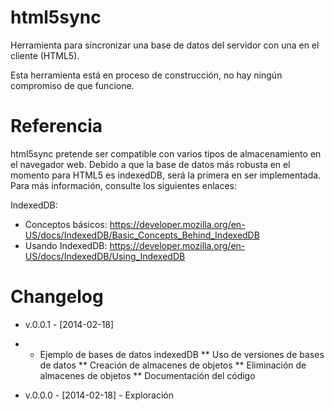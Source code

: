 html5sync
=========

Herramienta para sincronizar una base de datos del servidor con una en el cliente (HTML5).

Esta herramienta está en proceso de construcción, no hay ningún compromiso de que funcione.


Referencia
=========

html5sync pretende ser compatible con varios tipos de almacenamiento en el navegador web. Debido a que la base de datos más robusta en el momento para HTML5 es indexedDB, será la primera en ser implementada. Para más información, consulte los siguientes enlaces:

IndexedDB:
* Conceptos básicos: https://developer.mozilla.org/en-US/docs/IndexedDB/Basic_Concepts_Behind_IndexedDB
* Usando IndexedDB: https://developer.mozilla.org/en-US/docs/IndexedDB/Using_IndexedDB


Changelog
=========

* v.0.0.1 - [2014-02-18]
* * Ejemplo de bases de datos indexedDB
** Uso de versiones de bases de datos
** Creación de almacenes de objetos
** Eliminación de almacenes de objetos
** Documentación del código

* v.0.0.0 - [2014-02-18] - Exploración